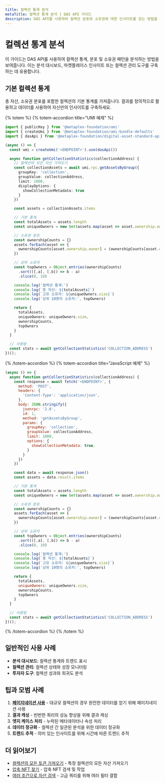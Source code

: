 ```yaml
---
title: 컬렉션 통계 분석
metaTitle: 컬렉션 통계 분석 | DAS API 가이드
description: DAS API를 사용하여 컬렉션 분포와 소유권에 대한 인사이트를 얻는 방법을 알아보세요
---
```


# 컬렉션 통계 분석

이 가이드는 DAS API를 사용하여 컬렉션 통계, 분포 및 소유권 패턴을 분석하는 방법을 보여줍니다. 이는 분석 대시보드, 마켓플레이스 인사이트 또는 컬렉션 관리 도구를 구축하는 데 유용합니다.

## 기본 컬렉션 통계

총 자산, 소유권 분포를 포함한 컬렉션의 기본 통계를 가져옵니다. 결과를 창의적으로 활용하고 데이터를 사용하여 자신만의 인사이트를 구축하세요.

{% totem %}
{% totem-accordion title="UMI 예제" %}

```typescript
import { publicKey } from '@metaplex-foundation/umi'
import { createUmi } from '@metaplex-foundation/umi-bundle-defaults'
import { dasApi } from '@metaplex-foundation/digital-asset-standard-api'

(async () => {
  const umi = createUmi('<ENDPOINT>').use(dasApi())

  async function getCollectionStatistics(collectionAddress) {
    // 컬렉션의 모든 자산 가져오기
    const collectionAssets = await umi.rpc.getAssetsByGroup({
      groupKey: 'collection',
      groupValue: collectionAddress,
      limit: 1000,
      displayOptions: {
        showCollectionMetadata: true
      }
    })

    const assets = collectionAssets.items

    // 기본 통계
    const totalAssets = assets.length
    const uniqueOwners = new Set(assets.map(asset => asset.ownership.owner))

    // 소유권 분포
    const ownershipCounts = {}
    assets.forEach(asset => {
      ownershipCounts[asset.ownership.owner] = (ownershipCounts[asset.ownership.owner] || 0) + 1
    })

    // 상위 소유자
    const topOwners = Object.entries(ownershipCounts)
      .sort(([,a], [,b]) => b - a)
      .slice(0, 10)

    console.log('컬렉션 통계:')
    console.log(`총 자산: ${totalAssets}`)
    console.log(`고유 소유자: ${uniqueOwners.size}`)
    console.log('상위 10명의 소유자:', topOwners)

    return {
      totalAssets,
      uniqueOwners: uniqueOwners.size,
      ownershipCounts,
      topOwners
    }
  }

  // 사용법
  const stats = await getCollectionStatistics('COLLECTION_ADDRESS')
})();
```
{% /totem-accordion %}
{% totem-accordion title="JavaScript 예제" %}

```javascript
(async () => {
  async function getCollectionStatistics(collectionAddress) {
    const response = await fetch('<ENDPOINT>', {
      method: 'POST',
      headers: {
        'Content-Type': 'application/json',
      },
      body: JSON.stringify({
        jsonrpc: '2.0',
        id: 1,
        method: 'getAssetsByGroup',
        params: {
          groupKey: 'collection',
          groupValue: collectionAddress,
          limit: 1000,
          options: {
            showCollectionMetadata: true,
          }
        }
      })
    })

    const data = await response.json()
    const assets = data.result.items

    // 기본 통계
    const totalAssets = assets.length
    const uniqueOwners = new Set(assets.map(asset => asset.ownership.owner))

    // 소유권 분포
    const ownershipCounts = {}
    assets.forEach(asset => {
      ownershipCounts[asset.ownership.owner] = (ownershipCounts[asset.ownership.owner] || 0) + 1
    })

    // 상위 소유자
    const topOwners = Object.entries(ownershipCounts)
      .sort(([,a], [,b]) => b - a)
      .slice(0, 10)

    console.log('컬렉션 통계:')
    console.log(`총 자산: ${totalAssets}`)
    console.log(`고유 소유자: ${uniqueOwners.size}`)
    console.log('상위 10명의 소유자:', topOwners)

    return {
      totalAssets,
      uniqueOwners: uniqueOwners.size,
      ownershipCounts,
      topOwners
    }
  }

  // 사용법
  const stats = await getCollectionStatistics('COLLECTION_ADDRESS')
})();
```
{% /totem-accordion %}
{% /totem %}

## 일반적인 사용 사례

- **분석 대시보드**: 컬렉션 통계와 트렌드 표시
- **컬렉션 관리**: 컬렉션 상태와 성장 모니터링
- **투자자 도구**: 컬렉션 성과와 희귀도 분석

## 팁과 모범 사례

1. **[페이지네이션 사용](/das-api/guides/pagination)** - 대규모 컬렉션의 경우 완전한 데이터를 얻기 위해 페이지네이션 사용
2. **결과 캐싱** - 빈번한 쿼리의 성능 향상을 위해 결과 캐싱
3. **엣지 케이스 처리** - 누락된 메타데이터나 속성 처리
4. **데이터 정규화** - 컬렉션 간 일관된 분석을 위한 데이터 정규화
5. **트렌드 추적** - 의미 있는 인사이트를 위해 시간에 따른 트렌드 추적

## 더 읽어보기

- [컬렉션의 모든 토큰 가져오기](/das-api/guides/get-collection-nfts) - 특정 컬렉션의 모든 자산 가져오기
- [압축 NFT 찾기](/das-api/guides/find-compressed-nfts) - 압축 NFT 검색 및 작업
- [여러 조건으로 자산 검색](/das-api/guides/search-by-criteria) - 고급 쿼리를 위해 여러 필터 결합
